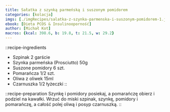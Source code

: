```yaml
---
title: Sałatka z szynką parmeńską i suszonym pomidorem
categories: [kolacja]
imgs: [./imgRecipes/salatka-z-szynka-parmenska-i-suszonym-pomidorem-1.jpg]
ebook: [Dieta PCOS & Insulinooporność]
author: [Michał Kot]
macros: {kcal: 398.6, b: 19.8, t: 21.5, w: 29.2}
---
```

::recipe-ingredients
- Szpinak 2 garście
- Szynka parmeńska (Prosciutto) 50g
- Suszone pomidory 6 szt.
- Pomarańcza 1/2 szt.
- Oliwa z oliwek 15ml
- Czarnuszka 1/2 łyżeczki
::

::recipe-preparation
Szynkę i pomidory posiekaj, a pomarańczę obierz i podziel na kawałki.
Wrzuć do miski szpinak, szynkę, pomidory i pomarańczę, a całość polej oliwą i posyp czarnuszką.
::